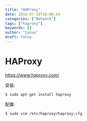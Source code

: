 ```yaml
---
title: "HAProxy"
date: 2018-07-28T16:08:54
categories: ["Network"]
tags: ["haproxy"]
keywords: []
author: "Canux"
draft: false
---
```


# HAProxy

<https://www.haproxy.com/>

安装:

    $ sudo apt-get install haproxy

配置:

    $ sudo vim /etc/haproxy/haproxy.cfg
